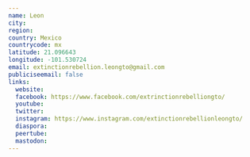 ```yaml
---
name: Leon
city:
region:
country: Mexico
countrycode: mx
latitude: 21.096643
longitude: -101.530724
email: extinctionrebellion.leongto@gmail.com
publiciseemail: false
links:
  website:
  facebook: https://www.facebook.com/extrinctionrebelliongto/
  youtube:
  twitter:
  instagram: https://www.instagram.com/extinctionrebellionleongto/
  diaspora:
  peertube:
  mastodon:
---
```

